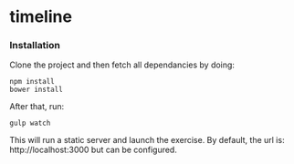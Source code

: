 # timeline
### Installation
Clone the project and then fetch all dependancies by doing:

```
npm install
bower install
```
After that, run:
```
gulp watch
```
This will run a static server and launch the exercise. By default, the url is: http://localhost:3000 but can be configured.
